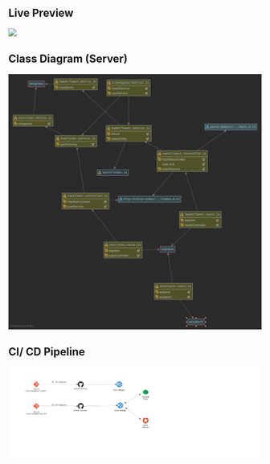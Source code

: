 ## Live Preview
![](2020-12-06_19-41-34%20(2).gif)

## Class Diagram (Server)
![](diagram.png)

## CI/ CD Pipeline
![](flow_diagram.png)
